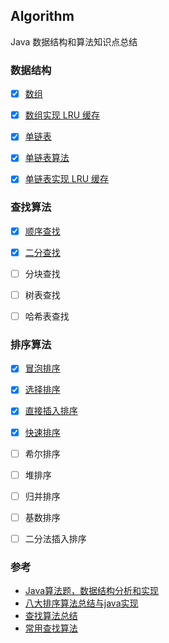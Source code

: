 ## Algorithm
Java 数据结构和算法知识点总结

### 数据结构
- [x] [数组](Code/src/struct/array/Array.java)
- [x] [数组实现 LRU 缓存](Code/src/struct/array/LRUBasedArray.java)
- [x] [单链表](Code/src/struct/linkedlist/SingleLinkedList.java)
- [x] [单链表算法](Code/src/struct/linkedlist/SingleLinkedListAlgo.java)
- [x] [单链表实现 LRU 缓存](Code/src/struct/linkedlist/LRUBasedSingleLinkedList.java)




### 查找算法

- [x] [顺序查找](Markdown/Search/顺序查找.md)
- [x] [二分查找](Markdown/Search/二分查找.md)
- [ ] 分块查找
- [ ] 树表查找
- [ ] 哈希表查找




### 排序算法

- [x] [冒泡排序](Markdown/Sort/冒泡排序.md)
- [x] [选择排序](Markdown/Sort/选择排序.md)
- [x] [直接插入排序](Markdown/Sort/直接插入排序.md)
- [x] [快速排序](Markdown/Sort/快速排序.md)
- [ ] 希尔排序
- [ ] 堆排序
- [ ] 归并排序
- [ ] 基数排序
- [ ] 二分法插入排序




### 参考
- [Java算法题，数据结构分析和实现](https://github.com/junicorn/Algorithm)
- [八大排序算法总结与java实现](https://github.com/iTimeTraveler/SortAlgorithms)
- [查找算法总结](https://www.zybuluo.com/guoxs/note/369750)
- [常用查找算法](http://codingxiaxw.cn/2017/01/14/66-leetcode-find/)




